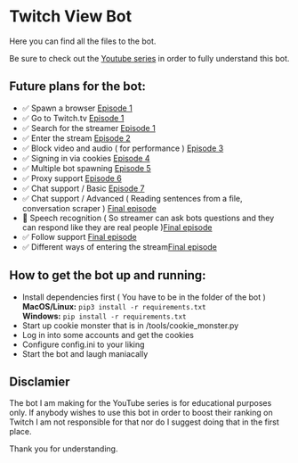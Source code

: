 # Twitch View Bot 
 Here you can find all the files to the bot.
 
 Be sure to check out the [Youtube series](https://www.youtube.com/watch?v=QhDiEoX_JM0&list=PLQXIlO6M6IM2JQpQlNURzLlB2jQCJVJmc) in order to fully understand this bot.
 
 ## Future plans for the bot:

 - ✅ Spawn a browser [Episode 1](https://www.youtube.com/watch?v=QhDiEoX_JM0)
 - ✅ Go to Twitch.tv [Episode 1](https://www.youtube.com/watch?v=QhDiEoX_JM0)
 - ✅ Search for the streamer [Episode 1](https://www.youtube.com/watch?v=QhDiEoX_JM0)
 - ✅ Enter the stream [Episode 2](https://www.youtube.com/watch?v=5atizgvQO90&t=1s)
 - ✅ Block video and audio ( for performance ) [Episode 3](https://www.youtube.com/watch?v=ybNFTqF1QKY&t=13s)
 - ✅ Signing in via cookies [Episode 4](https://www.youtube.com/watch?v=OWTOw53Zdvc&t=2s)
 - ✅ Multiple bot spawning [Episode 5](https://www.youtube.com/watch?v=OvmgJPvA07A)
 - ✅ Proxy support [Episode 6](https://youtu.be/3-BjLPMf0ak)
 - ✅ Chat support / Basic [Episode 7](https://www.youtube.com/watch?v=JYaGeUCQht8)
 - ✅ Chat support / Advanced ( Reading sentences from a file, conversation scraper ) [Final episode](https://www.youtube.com/watch?v=nDEvSicyt54)
 - 🛑 Speech recognition 
 ( So streamer can ask bots questions and they can respond like they are real people )[Final episode](https://www.youtube.com/watch?v=nDEvSicyt54)
 - ✅ Follow support [Final episode](https://www.youtube.com/watch?v=nDEvSicyt54)
 - ✅ Different ways of entering the stream[Final episode](https://www.youtube.com/watch?v=nDEvSicyt54)

## How to get the bot up and running:

- Install dependencies first ( You have to be in the folder of the bot ) </br>
**MacOS/Linux:** ```pip3 install -r requirements.txt``` </br>
**Windows:** ```pip install -r requirements.txt```
- Start up cookie monster that is in /tools/cookie_monster.py
- Log in into some accounts and get the cookies
- Configure config.ini to your liking
- Start the bot and laugh maniacally

 ## Disclamier

 The bot I am making for the YouTube series is for educational purposes only. If anybody wishes to use this bot in order to boost their ranking on Twitch I am not responsible for that nor do I suggest doing that in the first place. 

 Thank you for understanding.

